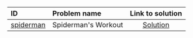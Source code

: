 | ID | Problem name | Link to solution |
|:---|:---|:---:|
| [spiderman](https://open.kattis.com/problems/spiderman) | Spiderman's Workout | [Solution](https://github.com/versenyi98/kattis-solutions/tree/main/solutions/spiderman)|
